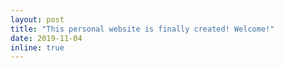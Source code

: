 ```yaml
---
layout: post
title: "This personal website is finally created! Welcome!"
date: 2019-11-04
inline: true
---
```

